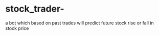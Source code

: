 # stock_trader-
a bot which based on past trades will predict future stock rise or fall in  stock price
